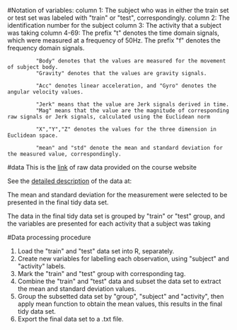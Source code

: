 #Notation of variables:
    column 1: The subject who was in either the train set or test set was labeled with
            "train" or "test", correspondingly.
    column 2: The identification number for the subject
    column 3: The activity that a subject was taking
    column 4-69:
             The prefix "t" denotes the time domain signals, which were measured at a frequency
                of 50Hz.
             The prefix "f" denotes the frequency domain signals.
             
             "Body" denotes that the values are measured for the movement of subject body.
             "Gravity" denotes that the values are gravity signals.
             
             "Acc" denotes linear acceleration, and "Gyro" denotes the angular velocity values.
             
             "Jerk" means that the value are Jerk signals derived in time.
             "Mag" means that the value are the magnitude of corresponding raw signals or Jerk signals, calculated using the Euclidean norm 
             
             "X","Y","Z" denotes the values for the three dimension in Euclidean space.
             
             "mean" and "std" denote the mean and standard deviation for the measured value, correspondingly.


#data
This is the [link](https://d396qusza40orc.cloudfront.net/getdata%2Fprojectfiles%2FUCI%20HAR%20Dataset.zip) of raw data provided on the course website

See the [detailed description](http://archive.ics.uci.edu/ml/datasets/Human+Activity+Recognition+Using+Smartphones) of the data at:          

The mean and standard deviation for the measurement were selected to be presented in the final tidy data set.

The data in the final tidy data set is grouped by "train" or "test" group, and the variables are presented for each activity that a subject was taking


#Data processing procedure
   1. Load the "train" and "test" data set into R, separately.
   2. Create new variables for labelling each observation, using "subject" and "activity" labels.
   3. Mark the "train" and "test" group with corresponding tag.
   4. Combine the "train" and "test" data and subset the data set to extract the mean and standard deviation values.
   5. Group the subsetted data set by "group", "subject" and "activity", then apply mean function to obtain the mean values,
        this results in the final tidy data set.
   6. Export the final data set to a .txt file.